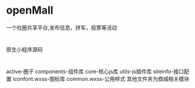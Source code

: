 # openMall
一个社圈共享平台,发布信息，拼车，投票等活动
#
原生小程序源码
#
active-圈子
components-组件库
core-核心js库
utils-js插件库
siteinfo-接口配置
iconfont.wxss-图标库
common.wxss-公用样式
其他文件夹为商城相关模块
